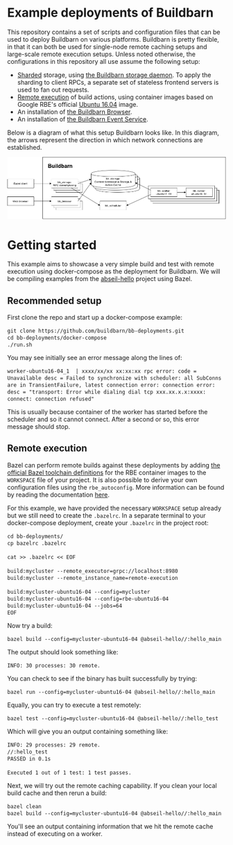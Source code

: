 # Example deployments of Buildbarn

This repository contains a set of scripts and configuration files that
can be used to deploy Buildbarn on various platforms. Buildbarn is
pretty flexible, in that it can both be used for single-node remote
caching setups and large-scale remote execution setups. Unless noted
otherwise, the configurations in this repository all use assume the
following setup:

- [Sharded](https://en.wikipedia.org/wiki/Sharding) storage, using
  [the Buildbarn storage daemon](https://github.com/buildbarn/bb-storage).
  To apply the sharding to client RPCs, a separate set of stateless
  frontend servers is used to fan out requests.
- [Remote execution](https://github.com/buildbarn/bb-remote-execution)
  of build actions, using container images based on Google RBE's
  official [Ubuntu 16.04](https://console.cloud.google.com/marketplace/details/google/rbe-ubuntu16-04)
  image.
- An installation of [the Buildbarn Browser](https://github.com/buildbarn/bb-browser).
- An installation of [the Buildbarn Event Service](https://github.com/buildbarn/bb-event-service/).

Below is a diagram of what this setup Buildbarn looks like. In this
diagram, the arrows represent the direction in which network connections
are established.

<p align="center">
  <img src="bb-overview.png" alt="Overview of the Buildbarn setup"/>
</p>

# Getting started

This example aims to showcase a very simple build and test with remote execution using docker-compose as the deployment for Buildbarn. We will be compiling examples from the [abseil-hello](https://github.com/abseil/abseil-hello) project using Bazel.

## Recommended setup

First clone the repo and start up a docker-compose example:
```
git clone https://github.com/buildbarn/bb-deployments.git
cd bb-deployments/docker-compose
./run.sh
```

You may see initially see an error message along the lines of:
```
worker-ubuntu16-04_1  | xxxx/xx/xx xx:xx:xx rpc error: code = Unavailable desc = Failed to synchronize with scheduler: all SubConns are in TransientFailure, latest connection error: connection error: desc = "transport: Error while dialing dial tcp xxx.xx.x.x:xxxx: connect: connection refused"
```

This is usually because container of the worker has started before the scheduler and so it cannot connect. After a second or so, this error message should stop.

## Remote execution

Bazel can perform remote builds against these deployments by adding [the official Bazel toolchain definitions](https://releases.bazel.build/bazel-toolchains.html) for the RBE container images to the `WORKSPACE` file of your project. It is also possible to derive your own configuration files using the `rbe_autoconfig`. More information can be found by reading the documentation [here](https://github.com/bazelbuild/bazel-toolchains/blob/master/rules/rbe_repo.bzl).

For this example, we have provided the necessary `WORKSPACE` setup already but we still need to create the `.bazelrc`. In a separate terminal to your docker-compose deployment, create your `.bazelrc` in the project root:
```
cd bb-deployments/
cp bazelrc .bazelrc

cat >> .bazelrc << EOF

build:mycluster --remote_executor=grpc://localhost:8980
build:mycluster --remote_instance_name=remote-execution

build:mycluster-ubuntu16-04 --config=mycluster
build:mycluster-ubuntu16-04 --config=rbe-ubuntu16-04
build:mycluster-ubuntu16-04 --jobs=64
EOF
```

Now try a build:
```
bazel build --config=mycluster-ubuntu16-04 @abseil-hello//:hello_main
```

The output should look something like:
```
INFO: 30 processes: 30 remote.
```

You can check to see if the binary has built successfully by trying:
```
bazel run --config=mycluster-ubuntu16-04 @abseil-hello//:hello_main
```

Equally, you can try to execute a test remotely:
```
bazel test --config=mycluster-ubuntu16-04 @abseil-hello//:hello_test
```

Which will give you an output containing something like:
```
INFO: 29 processes: 29 remote.
//:hello_test                                                            PASSED in 0.1s

Executed 1 out of 1 test: 1 test passes.
```

Next, we will try out the remote caching capability. If you clean your local build cache and then rerun a build:
```
bazel clean
bazel build --config=mycluster-ubuntu16-04 @abseil-hello//:hello_main
```

You'll see an output containing information that we hit the remote cache instead of executing on a worker.

